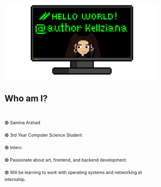 <img src="https://github.com/Kellziana/Kellziana/blob/main/githubBg.png">

<h1>Who am I?</h1>
<br></br>
🟢 Samina Arshad
<br></br>
🟢 3rd Year Computer Science Student
<br></br>
🟢 Intern
<br></br>
🟢 Passionate about art, frontend, and backend development.
<br></br>
🟢 Will be learning to work with operating systems and networking at internship.
